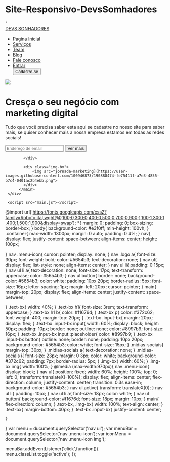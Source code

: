 # Site-Responsivo-DevsSomhadores
<!DOCTYPE html>
<html lang="pt-br">

<head>
    <meta charset="UTF-8">
    <meta http-equiv="X-UA-Compatible" content="IE=edge">
    <meta name="viewport" content="width=device-width, initial-scale=1.0">
    <link rel="stylesheet" href="https://cdnjs.cloudflare.com/ajax/libs/font-awesome/4.7.0/css/font-awesome.min.css">"
    <link rel="stylesheet" href="estilo.css">
    <title>Document</title>
</head>
<body>
     <div class="container">
          <nav>
               <div class="logo">
                    <a href="inde.html">DEVS SONHADORES</a>
               </div>
               <ul>
                    <li> <a href="#">Pagina Inicial</a></li>
                    <li> <a href="#">Serviços</a></li>
                    <li> <a href="#">Team</a></li>
                    <li> <a href="#">Blog</a></li>
                    <li> <a href="#">Fale conosco</a></li>
                    <li> <a href="#">Entrar</a></li>
                    <button>Cadastre-se</button>
               </ul>
                <div class="menu-icon">
                    <img src="https://user-images.githubusercontent.com/100946873/190888470-2f245c25-31e3-4367-98a5-1ec5846db165.png">
                </div>
          </nav>
          <main>
            <div class="text-bx">
                <h1> Cresça o seu negócio com <b> marketing digital</b></h1>
                <p>
                    Tudo que você precisa saber esta aqui se cadastre 
                    no nosso site para saber mais, se quiser conhecer mais a nossa empresa
                    estamos em todas as redes sociais! 
                </p>
                <div class="input-bx">
                    <input type="email" placeholder="Endereço de email">
                    <button>Ver mais</button>
                </div>
                <div class="midias-sociais">
                    <a href="#"><i class="fa fa-instagram"></i></a>
                    <a href="#"><i class="fa fa-facebook"></i></a>
                    <a href="#"><i class="fa fa-twitter"></i></a>
                    <a href="#"><i class="fa fa-youtube"></i></a>
                    <a href="#"><i class="fa fa-whatsapp"></i></a>
                </div>
                
            </div>

            <div class="img-bx">
                <img src="jornada-marketing](https://user-images.githubusercontent.com/100946873/190888474-fe75411f-a7e3-4855-b7c4-0401ac2b4ebb.png">
            </div>
          </main>
     </div>

     <script src="main.js"></script>
</body>
</html>

@import url('https://fonts.googleapis.com/css2?family=Roboto:ital,wght@0,100;0,300;0,400;0,500;0,700;0,900;1,100;1,300;1,400;1,500;1,900&display=swap');
*{
    margin: 0;
    padding: 0;
    box-sizing: border-box;
}
body{
    background-color: #e3f0ff;
    min-height: 100vh;
}
.container{
    max-width: 1300px;
    margin: 0 auto;
    padding: 0 4%;
}
nav{
    display: flex;
    justify-content: space-between;
    align-items: center;
    height: 100px;

}
nav .menu-icon{
    cursor: pointer;
    display: none;
}
nav .logo a{
    font-size: 30px;
    font-weight: bold;
    color: #5654b3;
    text-decoration: none;
}
nav ul{
    display: flex;
    list-style: none;
    align-items: center;
}
nav ul li{
    padding: 0 15px;
}
nav ul li a{
    text-decoration: none;
    font-size: 17px;
    text-transform: uppercase;
    color: #5654b3;
}
nav ul button{
    border: none;
    background-color: #5654b3;
    color: white;
    padding: 10px 20px;
    border-radius: 5px;
    font-size: 16px;
    letter-spacing: 1px;
    margin-left: 20px;
    cursor: pointer;
}
main{
    margin-top: 20px;
    display: flex;
    align-items: center;
    justify-content: space-between;

}
.text-bx{
    width: 40%;
}
.text-bx h1{
    font-size: 3rem;
    text-transform: uppercase;
}
.text-bx h1 b{
    color: #f1676d;
}
.text-bx p{
    color: #372c62;
    font-weight: 400;
    margin-top: 20px;
}
.text-bx .input-bx{
    margin: 20px;
    display: flex;
}
.text-bx .input-bx input{
    width: 60%;
    display: block;
    height: 50px;
    padding: 10px;
    border: none;
    outline: none;
    color: #8997b9;
    font-size: 16px;
}
.text-bx .input-bx input::placeholder{
    color: #8997b9;
}
.text-bx .input-bx button{
    outline: none;
    border: none;
    padding: 10px 20px;
    background-color: #5654b3;
    color: white;
    font-size: 15px;
}
.midias-sociais{
    margin-top: 30px;
}
.midias-sociais a{
    text-decoration: none; 
}
.midias-sociais i{
      font-size: 23px;
      margin: 0 3px;
      color: white;
      background-color: #372c62;
      padding: 7px;
      border-radius: 5px;
}
.img-bx{
    width: 60%;
}
.img-bx img{
    width: 100%;
}
@media (max-width:970px){
    nav .menu-icon{
        display: block;
    }
    nav ul{
        position: fixed;
        width: 60%;
        height: 100%;
        top: 0;
        left: 0;
        transform: translateX(-100%);
        display: flex;
        align-items: center;
        flex-direction: column;
        justify-content: center;
        transition: 0.3s ease-in;
        background-color: #5654b3;
    }
    nav ul.active{
        transform: translateX(0);
    }
    nav ul li{
        padding: 10px;
    }
    nav ul li a{
        font-size: 18px;
        color: white;
    }
    nav ul button{
        background-color: #f1676d;
        font-size: 18px;
        margin: 10px;
    }
    main{
        flex-direction: column;
    }
    .text-bx,
    .img-bx{
        width: 100%;
        text-align: center;
    }
    .text-bx{
        margin-bottom: 40px;
    }
    .text-bx .input-bx{
        justify-content: center;

    }
}
var menu = ducument.querySelector('nav ul');
var menuBar = document.querySelector('nav .menu-icon');
var iconMenu = document.querySelector('nav .menu-icon img');

menuBar.addEventListener('click',function(){
     menu.classList.toggle('active');
});

